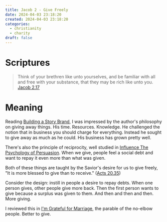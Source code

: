 ```yaml
---
title: Jacob 2 - Give Freely
date: 2024-04-03 23:18:20
created: 2024-04-03 23:18:20
categories:
  - christianity
  - charity
draft: false
---
```

# Scriptures

> Think of your brethren like unto yourselves, and be familiar with all and free with your substance, that they may be rich like unto you.
> [Jacob 2.17](../scriptures/jacob-2.17)

# Meaning

Reading [Building a Story Brand](../book-review/building-a-story-brand.md), I was impressed by the author's philosophy on giving away things. His time. Resources. Knowledge. He challenged the notion that in business you should charge for everything. Instead he sought to give away as much as he could. His business has grown pretty well. 

There's also the principle of reciprocity, well studied in [Influence The Psychology of Persuasion](../book-review/influence-the-psychology-of-persuasion.md). When we give, people feel a social debt and want to repay it even more than what was given. 

Both of these things are taught by the Savior's desire for us to give freely, "It is more blessed to give than to receive." ([Acts 20.35](../scriptures/acts-20.35))

Consider the design: instill in people a desire to repay debts. When one person gives, other people give more back. Then the first person wants to give because a surplus was given to them. And then and then and then. More giving. 

I reviewed this in [I'm Grateful for Marriage](../gratitude/marriage.md), the parable of the no-elbow people. Better to give. 
